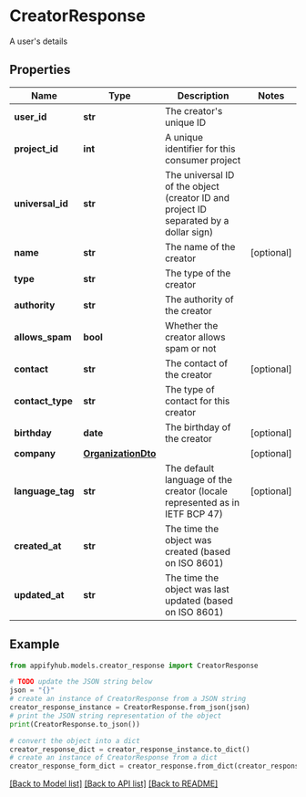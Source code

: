 # CreatorResponse

A user's details

## Properties

Name | Type | Description | Notes
------------ | ------------- | ------------- | -------------
**user_id** | **str** | The creator&#39;s unique ID | 
**project_id** | **int** | A unique identifier for this consumer project | 
**universal_id** | **str** | The universal ID of the object (creator ID and project ID separated by a dollar sign) | 
**name** | **str** | The name of the creator | [optional] 
**type** | **str** | The type of the creator | 
**authority** | **str** | The authority of the creator | 
**allows_spam** | **bool** | Whether the creator allows spam or not | 
**contact** | **str** | The contact of the creator | [optional] 
**contact_type** | **str** | The type of contact for this creator | 
**birthday** | **date** | The birthday of the creator | [optional] 
**company** | [**OrganizationDto**](OrganizationDto.md) |  | [optional] 
**language_tag** | **str** | The default language of the creator (locale represented as in IETF BCP 47) | [optional] 
**created_at** | **str** | The time the object was created (based on ISO 8601) | 
**updated_at** | **str** | The time the object was last updated (based on ISO 8601) | 

## Example

```python
from appifyhub.models.creator_response import CreatorResponse

# TODO update the JSON string below
json = "{}"
# create an instance of CreatorResponse from a JSON string
creator_response_instance = CreatorResponse.from_json(json)
# print the JSON string representation of the object
print(CreatorResponse.to_json())

# convert the object into a dict
creator_response_dict = creator_response_instance.to_dict()
# create an instance of CreatorResponse from a dict
creator_response_form_dict = creator_response.from_dict(creator_response_dict)
```
[[Back to Model list]](../README.md#documentation-for-models) [[Back to API list]](../README.md#documentation-for-api-endpoints) [[Back to README]](../README.md)


